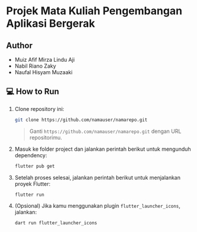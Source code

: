 # Projek Mata Kuliah Pengembangan Aplikasi Bergerak

## Author  
- Muiz Afif Mirza Lindu Aji  
- Nabil Riano Zaky  
- Naufal Hisyam Muzaaki  

## 💻 How to Run

1. Clone repository ini:
   ```bash
   git clone https://github.com/namauser/namarepo.git
   ```
   > Ganti `https://github.com/namauser/namarepo.git` dengan URL repositorimu.

2. Masuk ke folder project dan jalankan perintah berikut untuk mengunduh dependency:
   ```bash
   flutter pub get
   ```

3. Setelah proses selesai, jalankan perintah berikut untuk menjalankan proyek Flutter:
   ```bash
   flutter run
   ```

4. (Opsional) Jika kamu menggunakan plugin `flutter_launcher_icons`, jalankan:
   ```bash
   dart run flutter_launcher_icons
   ```
